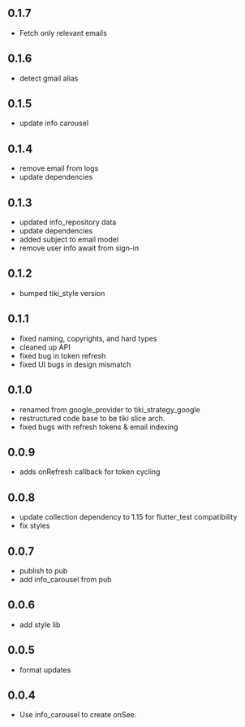## 0.1.7

* Fetch only relevant emails

## 0.1.6

* detect gmail alias

## 0.1.5

* update info carousel

## 0.1.4

* remove email from logs
* update dependencies

## 0.1.3

* updated info_repository data
* update dependencies
* added subject to email model
* remove user info await from sign-in

## 0.1.2

* bumped tiki_style version

## 0.1.1

* fixed naming, copyrights, and hard types
* cleaned up API
* fixed bug in token refresh
* fixed UI bugs in design mismatch 

## 0.1.0

* renamed from google_provider to tiki_strategy_google
* restructured code base to be tiki slice arch.
* fixed bugs with refresh tokens & email indexing

## 0.0.9

* adds onRefresh callback for token cycling

## 0.0.8

* update collection dependency to 1.15 for flutter_test compatibility
* fix styles

## 0.0.7

* publish to pub
* add info_carousel from pub

## 0.0.6

* add style lib

## 0.0.5

* format updates

## 0.0.4

* Use info_carousel to create onSee.
